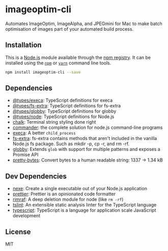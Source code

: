 # imageoptim-cli

Automates ImageOptim, ImageAlpha, and JPEGmini for Mac to make batch optimisation of images part of
your automated build process.

## Installation

This is a [Node.js](https://nodejs.org/) module available through the
[npm registry](https://www.npmjs.com/). It can be installed using the
[`npm`](https://docs.npmjs.com/getting-started/installing-npm-packages-locally) or
[`yarn`](https://yarnpkg.com/en/) command line tools.

```sh
npm install imageoptim-cli --save
```

## Dependencies

- [@types/execa](http://ghub.io/@types/execa): TypeScript definitions for execa
- [@types/fs-extra](http://ghub.io/@types/fs-extra): TypeScript definitions for fs-extra
- [@types/globby](http://ghub.io/@types/globby): TypeScript definitions for globby
- [@types/node](http://ghub.io/@types/node): TypeScript definitions for Node.js
- [chalk](http://ghub.io/chalk): Terminal string styling done right
- [commander](http://ghub.io/commander): the complete solution for node.js command-line programs
- [execa](http://ghub.io/execa): A better `child_process`
- [fs-extra](http://ghub.io/fs-extra): fs-extra contains methods that aren&#39;t included in the
  vanilla Node.js fs package. Such as mkdir -p, cp -r, and rm -rf.
- [globby](http://ghub.io/globby): Extends `glob` with support for multiple patterns and exposes a
  Promise API
- [pretty-bytes](http://ghub.io/pretty-bytes): Convert bytes to a human readable string: 1337 → 1.34
  kB

## Dev Dependencies

- [nexe](http://ghub.io/nexe): Create a single executable out of your Node.js application
- [prettier](http://ghub.io/prettier): Prettier is an opinionated code formatter
- [rimraf](http://ghub.io/rimraf): A deep deletion module for node (like `rm -rf`)
- [tslint](http://ghub.io/tslint): An extensible static analysis linter for the TypeScript language
- [typescript](http://ghub.io/typescript): TypeScript is a language for application scale JavaScript
  development

## License

MIT

